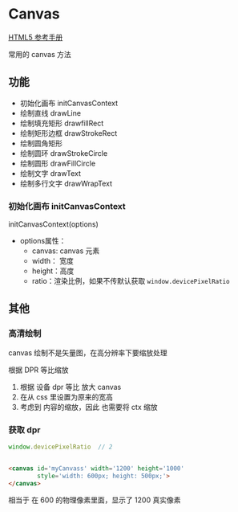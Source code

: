 # Canvas

[HTML5 <canvas> 参考手册](https://www.runoob.com/tags/ref-canvas.html)

常用的 canvas 方法

## 功能

- 初始化画布 initCanvasContext
- 绘制直线 drawLine
- 绘制填充矩形 drawfillRect
- 绘制矩形边框 drawStrokeRect
- 绘制圆角矩形
- 绘制圆环 drawStrokeCircle
- 绘制圆形 drawFillCircle
- 绘制文字 drawText
- 绘制多行文字 drawWrapText

### 初始化画布 initCanvasContext

initCanvasContext(options<Object>)
- options属性：
  - canvas: canvas 元素<HTMLCanvasElement>
  - width： 宽度<number>
  - height：高度<number>
  - ratio：渲染比例<number>，如果不传默认获取 `window.devicePixelRatio`


## 其他

### 高清绘制

canvas 绘制不是矢量图，在高分辨率下要缩放处理

根据 DPR 等比缩放

1. 根据 设备 dpr 等比 放大 canvas
2. 在从 css 里设置为原来的宽高
3. 考虑到 内容的缩放，因此 也需要将 ctx 缩放

### 获取 dpr

```js
window.devicePixelRatio  // 2
```

```html

<canvas id='myCanvass' width='1200' height='1000'
        style='width: 600px; height: 500px;'>
</canvas>
```

相当于 在 600 的物理像素里面，显示了 1200 真实像素

